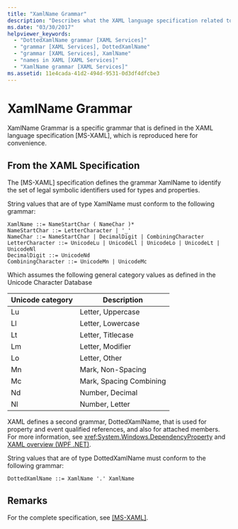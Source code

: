 ```yaml
---
title: "XamlName Grammar"
description: "Describes what the XAML language specification related to XamlName Grammer."
ms.date: "03/30/2017"
helpviewer_keywords: 
  - "DottedXamlName grammar [XAML Services]"
  - "grammar [XAML Services], DottedXamlName"
  - "grammar [XAML Services], XamlName"
  - "names in XAML [XAML Services]"
  - "XamlName grammar [XAML Services]"
ms.assetid: 11e4cada-41d2-494d-9531-0d3df4dfcbe3
---
```

# XamlName Grammar

XamlName Grammar is a specific grammar that is defined in the XAML language specification [MS-XAML], which is reproduced here for convenience.

## From the XAML Specification

The [MS-XAML] specification defines the grammar XamlName to identify the set of legal symbolic identifiers used for types and properties.

String values that are of type XamlName must conform to the following grammar:

```xaml
XamlName ::= NameStartChar ( NameChar )*
NameStartChar ::= LetterCharacter | '_'
NameChar ::= NameStartChar | DecimalDigit | CombiningCharacter
LetterCharacter ::= UnicodeLu | UnicodeLl | UnicodeLo | UnicodeLt | UnicodeNl
DecimalDigit ::= UnicodeNd
CombiningCharacter ::= UnicodeMn | UnicodeMc
```

Which assumes the following general category values as defined in the Unicode Character Database

| Unicode category   | Description                   |
|--------------------|-------------------------------|
| Lu                 | Letter, Uppercase             |
| Ll                 | Letter, Lowercase             |
| Lt                 | Letter, Titlecase             |
| Lm                 | Letter, Modifier              |
| Lo                 | Letter, Other                 |
| Mn                 | Mark, Non-Spacing             |
| Mc                 | Mark, Spacing Combining       |
| Nd                 | Number, Decimal               |
| Nl                 | Number, Letter                |

XAML defines a second grammar, DottedXamlName, that is used for property and event qualified references, and also for attached members. For more information, see <xref:System.Windows.DependencyProperty> and [XAML overview (WPF .NET)](../net/wpf/xaml/index.md).

String values that are of type DottedXamlName must conform to the following grammar:

```xaml
DottedXamlName ::= XamlName '.' XamlName
```

## Remarks

For the complete specification, see [\[MS-XAML\]](/openspecs/microsoft_domain_specific_languages/ms-xaml/fd13e8ed-dd75-4767-92cf-e418d2c39817).
